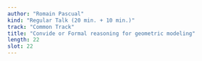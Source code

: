 ```yaml
---
author: "Romain Pascual"
kind: "Regular Talk (20 min. + 10 min.)"
track: "Common Track"
title: "Convide or Formal reasoning for geometric modeling"
length: 22
slot: 22
---
```


